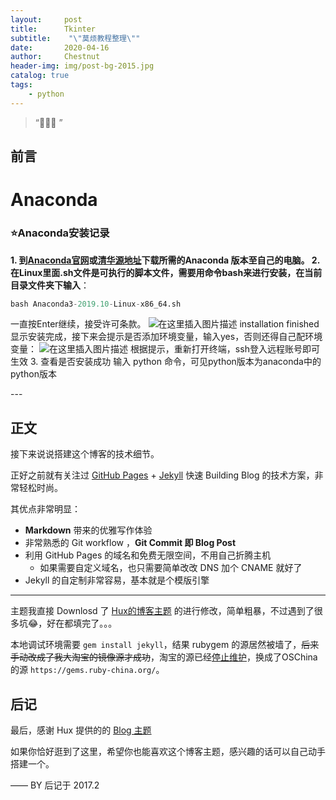 ```yaml
---
layout:     post
title:      Tkinter
subtitle:    "\"莫烦教程整理\""
date:       2020-04-16
author:     Chestnut
header-img: img/post-bg-2015.jpg
catalog: true
tags:
    - python
---
```


> “🙉🙉🙉 ”


## 前言

# Anaconda
### ⭐Anaconda安装记录
**1. 到[Anaconda官网](https://www.anaconda.com/distribution/)或[清华源地址](https://mirrors.tuna.tsinghua.edu.cn/anaconda/archive/?C=M&O=A)下载所需的Anaconda 版本至自己的电脑。
2. 在Linux里面.sh文件是可执行的脚本文件，需要用命令bash来进行安装，在当前目录文件夹下输入**：
```python
bash Anaconda3-2019.10-Linux-x86_64.sh
```
一直按Enter继续，接受许可条款。 
![在这里插入图片描述](https://img-blog.csdnimg.cn/20200416114405171.png?x-oss-process=image/watermark,type_ZmFuZ3poZW5naGVpdGk,shadow_10,text_aHR0cHM6Ly9ibG9nLmNzZG4ubmV0L0Noc2VudXRfd3U=,size_16,color_FFFFFF,t_70)
installation finished显示安装完成，接下来会提示是否添加环境变量，输入yes，否则还得自己配环境变量：
![在这里插入图片描述](https://img-blog.csdnimg.cn/20200416114434337.png)
根据提示，重新打开终端，ssh登入远程账号即可生效
3. 查看是否安装成功
输入 python 命令，可见python版本为anaconda中的python版本

<p id = "build"></p>
---

## 正文

接下来说说搭建这个博客的技术细节。  

正好之前就有关注过 [GitHub Pages](https://pages.github.com/) + [Jekyll](http://jekyllrb.com/) 快速 Building Blog 的技术方案，非常轻松时尚。

其优点非常明显：

* **Markdown** 带来的优雅写作体验
* 非常熟悉的 Git workflow ，**Git Commit 即 Blog Post**
* 利用 GitHub Pages 的域名和免费无限空间，不用自己折腾主机
	* 如果需要自定义域名，也只需要简单改改 DNS 加个 CNAME 就好了 
* Jekyll 的自定制非常容易，基本就是个模版引擎



---


主题我直接 Downlosd 了 [Hux的博客主题](https://huangxuan.me/) 的进行修改，简单粗暴，不过遇到了很多坑😂，好在都填完了。。。

本地调试环境需要 `gem install jekyll`，结果 rubygem 的源居然被墙了，~~后来手动改成了我大淘宝的镜像源才成功~~，淘宝的源已经[停止维护](https://gems.ruby-china.org/)，换成了OSChina的源 `https://gems.ruby-china.org/`。


## 后记

最后，感谢 Hux 提供的的 [Blog 主题](https://github.com/Huxpro/huxpro.github.io)

如果你恰好逛到了这里，希望你也能喜欢这个博客主题，感兴趣的话可以自己动手搭建一个。

—— BY 后记于 2017.2


